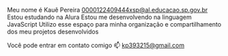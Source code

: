 Meu nome é Kauê Pereira
0000122409444xsp@al.educacao.sp.gov.br
Estou estudando na Alura
Estou me desenvolvendo na linguagem JavaScript
Utilizo esse espaço para minha organização e compartilhamento dos meu projetos desenvolvidos

Você pode entrar em contato comigo 📫
kp393215@gmail.com
